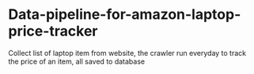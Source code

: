 # Data-pipeline-for-amazon-laptop-price-tracker
Collect list of laptop item from website, the crawler run everyday to track the price of an item, all saved to database
